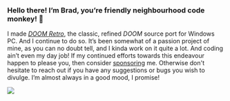 ### Hello there! I’m Brad, you’re friendly neighbourhood code monkey! 👋

I made [*DOOM Retro*](https://github.com/bradharding/doomretro), the classic, refined *DOOM* source port for Windows PC. And I continue to do so. It’s been somewhat of a passion project of mine, as you can no doubt tell, and I kinda work on it quite a lot. And coding ain’t even my day job! If my continued efforts towards this endeavour happen to please you, then consider [sponsoring](https://github.com/bradharding/doomretro/wiki/SPONSOR) me. Otherwise don't hesitate to reach out if you have any suggestions or bugs you wish to divulge. I’m almost always in a good mood, I promise!

![](https://github.com/bradharding/www.doomretro.com/raw/master/rainbow.png)
